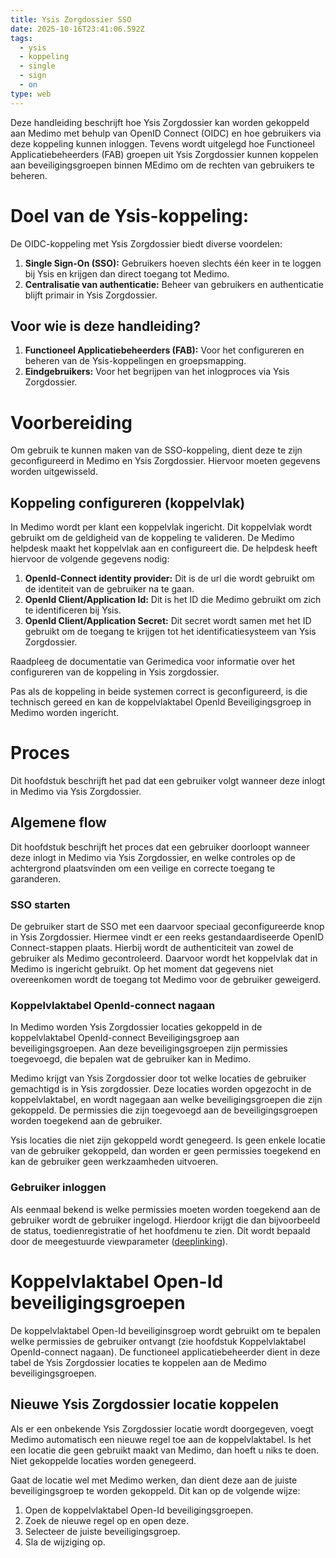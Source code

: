 ```yaml
---
title: Ysis Zorgdossier SSO
date: 2025-10-16T23:41:06.592Z
tags:
  - ysis
  - koppeling
  - single
  - sign
  - on
type: web
---
```

Deze handleiding beschrijft hoe Ysis Zorgdossier kan worden gekoppeld aan Medimo met behulp van OpenID Connect (OIDC) en hoe gebruikers via deze koppeling kunnen inloggen. Tevens wordt uitgelegd hoe Functioneel Applicatiebeheerders (FAB) groepen uit Ysis Zorgdossier kunnen koppelen aan beveiligingsgroepen binnen MEdimo om de rechten van gebruikers te beheren.

# Doel van de Ysis-koppeling:

De OIDC-koppeling met Ysis Zorgdossier biedt diverse voordelen:

1. **Single Sign-On (SSO):** Gebruikers hoeven slechts één keer in te loggen bij Ysis en krijgen dan direct toegang tot Medimo.
2. **Centralisatie van authenticatie:** Beheer van gebruikers en authenticatie blijft primair in Ysis Zorgdossier.

## Voor wie is deze handleiding?

1. **Functioneel Applicatiebeheerders (FAB):** Voor het configureren en beheren van de Ysis-koppelingen en groepsmapping.
2. **Eindgebruikers:** Voor het begrijpen van het inlogproces via Ysis Zorgdossier.

# Voorbereiding

Om gebruik te kunnen maken van de SSO-koppeling, dient deze te zijn geconfigureerd in Medimo en Ysis Zorgdossier. Hiervoor moeten gegevens worden uitgewisseld. 

## Koppeling configureren (koppelvlak)

In Medimo wordt per klant een koppelvlak ingericht. Dit koppelvlak wordt gebruikt om de geldigheid van de koppeling te valideren. De Medimo helpdesk maakt het koppelvlak aan en configureert die. De helpdesk heeft hiervoor de volgende gegevens nodig:

1. **OpenId-Connect identity provider:** Dit is de url die wordt gebruikt om de identiteit van de gebruiker na te gaan.
2. **OpenId Client/Application Id:** Dit is het ID die Medimo gebruikt om zich te identificeren bij Ysis. 
3. **OpenId Client/Application Secret:** Dit secret wordt samen met het ID gebruikt om de toegang te krijgen tot het identificatiesysteem van Ysis Zorgdossier. 

Raadpleeg de documentatie van Gerimedica voor informatie over het configureren van de koppeling in Ysis zorgdossier. 

Pas als de koppeling in beide systemen correct is geconfigureerd, is die technisch gereed en kan de koppelvlaktabel OpenId Beveiligingsgroep in Medimo worden ingericht. 

# Proces

Dit hoofdstuk beschrijft het pad dat een gebruiker volgt wanneer deze inlogt in Medimo via Ysis Zorgdossier.

## Algemene flow

Dit hoofdstuk beschrijft het proces dat een gebruiker doorloopt wanneer deze inlogt in Medimo via Ysis Zorgdossier, en welke controles op de achtergrond plaatsvinden om een veilige en correcte toegang te garanderen.

### SSO starten

De gebruiker start de SSO met een daarvoor speciaal geconfigureerde knop in Ysis Zorgdossier. Hiermee vindt er een reeks gestandaardiseerde OpenID Connect-stappen plaats. Hierbij wordt de authenticiteit van zowel de gebruiker als Medimo gecontroleerd. Daarvoor wordt het koppelvlak dat in Medimo is ingericht gebruikt. Op het moment dat gegevens niet overeenkomen wordt de toegang tot Medimo voor de gebruiker geweigerd. 

### Koppelvlaktabel OpenId-connect nagaan

In Medimo worden Ysis Zorgdossier locaties gekoppeld in de koppelvlaktabel OpenId-connect Beveiligingsgroep aan beveiligingsgroepen. Aan deze beveiligingsgroepen zijn permissies toegevoegd, die bepalen wat de gebruiker kan in Medimo.

Medimo krijgt van Ysis Zorgdossier door tot welke locaties de gebruiker gemachtigd is in Ysis zorgdossier. Deze locaties worden opgezocht in de koppelvlaktabel, en wordt nagegaan aan welke beveiligingsgroepen die zijn gekoppeld. De permissies die zijn toegevoegd aan de beveiligingsgroepen worden toegekend aan de gebruiker. 

Ysis locaties die niet zijn gekoppeld wordt genegeerd. Is geen enkele locatie van de gebruiker gekoppeld, dan worden er geen permissies toegekend en kan de gebruiker geen werkzaamheden uitvoeren.

### Gebruiker inloggen

Als eenmaal bekend is welke permissies moeten worden toegekend aan de gebruiker wordt de gebruiker ingelogd. Hierdoor krijgt die dan bijvoorbeeld de status, toedienregistratie of het hoofdmenu te zien. Dit wordt bepaald door de meegestuurde viewparameter ([deeplinking](https://portaal.medimo.nl/portal/nl/kb/articles/beschrijving-van-deeplinking)). 

# Koppelvlaktabel Open-Id beveiligingsgroepen

De koppelvlaktabel Open-Id beveiliginsgroep wordt gebruikt om te bepalen welke permissies de gebruiker ontvangt (zie hoofdstuk Koppelvlaktabel OpenId-connect nagaan). De functioneel applicatiebeheerder dient in deze tabel de Ysis Zorgdossier locaties te koppelen aan de Medimo beveiligingsgroepen. 

## Nieuwe Ysis Zorgdossier locatie koppelen

Als er een onbekende Ysis Zorgdossier locatie wordt doorgegeven, voegt Medimo automatisch een nieuwe regel toe aan de koppelvlaktabel. Is het een locatie die geen gebruikt maakt van Medimo, dan hoeft u niks te doen. Niet gekoppelde locaties worden genegeerd.

Gaat de locatie wel met Medimo werken, dan dient deze aan de juiste beveiligingsgroep te worden gekoppeld. Dit kan op de volgende wijze:

1. Open de koppelvlaktabel Open-Id beveiligingsgroepen.
2. Zoek de nieuwe regel op en open deze.
3. Selecteer de juiste beveiligingsgroep.
4. Sla de wijziging op.